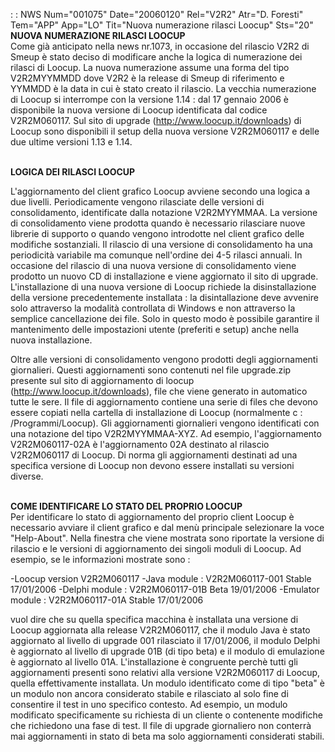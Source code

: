  :  : NWS Num="001075" Date="20060120" Rel="V2R2" Atr="D. Foresti" Tem="APP" App="LO" Tit="Nuova numerazione rilasci Loocup" Sts="20"
<br><b><font class=b><b>NUOVA NUMERAZIONE RILASCI LOOCUP</b></font></b><br> 
Come già anticipato nella news nr.1073, in occasione del rilascio V2R2 di Smeup è stato deciso di modificare anche la logica di numerazione dei rilasci di Loocup. La nuova numerazione assume una forma del tipo V2R2MYYMMDD dove V2R2 è la release di Smeup di riferimento e YYMMDD è la data in cui
è stato creato il rilascio.
La vecchia numerazione di Loocup si interrompe con la versione 1.14 :  dal 17 gennaio 2006 è disponibile la nuova versione di Loocup identificata dal codice V2R2M060117. Sul sito di upgrade (<a href="http://www.loocup.it/downloads">http://www.loocup.it/downloads</a>) di Loocup sono disponibili il setup della nuova versione V2R2M060117 e delle due ultime versioni 1.13 e 1.14.

<br><b><font class=b><b>LOGICA DEI RILASCI LOOCUP</b></font></b><br>

L'aggiornamento del client grafico Loocup avviene secondo una logica a due livelli. Periodicamente
vengono rilasciate delle versioni di consolidamento, identificate dalla notazione V2R2MYYMMAA. La versione di consolidamento viene prodotta quando è necessario rilasciare nuove librerie di supporto
o quando vengono introdotte nel client grafico delle modifiche sostanziali. Il rilascio di una versione di consolidamento ha una periodicità variabile ma comunque nell'ordine dei 4-5 rilasci annuali. In occasione del rilascio di una nuova versione di consolidamento viene prodotto un nuovo
CD di installazione e viene aggiornato il sito di upgrade. L'installazione di una nuova versione di
Loocup richiede la disinstallazione della versione precedentemente installata :  la disintallazione deve avvenire solo attraverso la modalità controllata di Windows e non attraverso la semplice cancellazione dei file. Solo in questo modo è possibile garantire il mantenimento delle impostazioni
utente (preferiti e setup) anche nella nuova installazione.

Oltre alle versioni di consolidamento vengono prodotti degli aggiornamenti giornalieri. Questi aggiornamenti sono contenuti nel file upgrade.zip presente sul sito di aggiornamento di loocup (<a href="http://www.loocup.it/downloads">http://www.loocup.it/downloads</a>), file che viene generato in automatico tutte le sere. Il file di aggiornamento contiene una serie di files che devono essere copiati nella cartella di installazione di Loocup (normalmente c : /Programmi/Loocup).
Gli aggiornamenti giornalieri vengono identificati con una notazione del tipo V2R2MYYMMAA-XYZ. Ad esempio, l'aggiornamento V2R2M060117-02A è l'aggiornamento 02A destinato al rilascio V2R2M060117 di Loocup. Di norma gli aggiornamenti destinati ad una specifica versione di Loocup non devono essere installati su versioni diverse.

<br><b><font class=b><b>COME IDENTIFICARE LO STATO DEL PROPRIO LOOCUP</b></font></b><br> 
Per identificare lo stato di aggiornamento del proprio client Loocup è necessario avviare il client
grafico e dal menù principale selezionare la voce "Help-About". Nella finestra che viene mostrata sono riportate la versione di rilascio e le versioni di aggiornamento dei singoli moduli di Loocup.
Ad esempio, se le informazioni mostrate sono : 

-Loocup version   V2R2M060117
-Java module :      V2R2M060117-001 Stable 17/01/2006
-Delphi module :    V2R2M060117-01B Beta 19/01/2006
-Emulator module :  V2R2M060117-01A Stable 17/01/2006

vuol dire che su quella specifica macchina è installata una versione di Loocup aggiornata alla release V2R2M060117, che il modulo Java è stato aggiornato al livello di upgrade 001 rilasciato il
17/01/2006, il modulo Delphi è aggiornato al livello di upgrade 01B (di tipo beta) e il modulo di
emulazione è aggiornato al livello 01A.
L'installazione è congruente perchè tutti gli aggiornamenti presenti sono relativi alla versione V2R2M060117 di Loocup, quella effettivamente installata. Un modulo identificato come di tipo "beta"
è un modulo non ancora considerato stabile e rilasciato al solo fine di consentire il test in uno specifico contesto. Ad esempio, un modulo modificato specificamente su richiesta di un cliente o contenente modifiche che richiedono una fase di test. Il file di upgrade giornaliero non conterrà mai aggiornamenti in stato di beta ma solo aggiornamenti considerati stabili.
